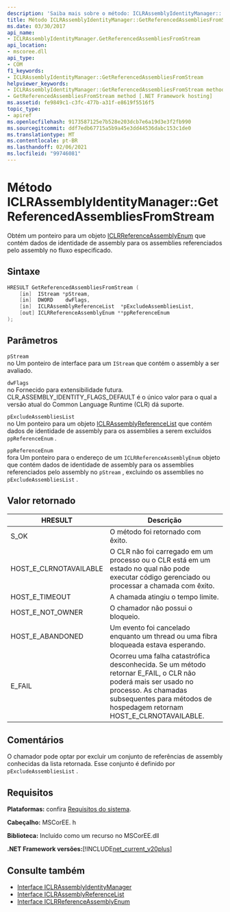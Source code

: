 ```yaml
---
description: 'Saiba mais sobre o método: ICLRAssemblyIdentityManager:: GetReferencedAssembliesFromStream'
title: Método ICLRAssemblyIdentityManager::GetReferencedAssembliesFromStream
ms.date: 03/30/2017
api_name:
- ICLRAssemblyIdentityManager.GetReferencedAssembliesFromStream
api_location:
- mscoree.dll
api_type:
- COM
f1_keywords:
- ICLRAssemblyIdentityManager::GetReferencedAssembliesFromStream
helpviewer_keywords:
- ICLRAssemblyIdentityManager::GetReferencedAssembliesFromStream method [.NET Framework hosting]
- GetReferencedAssembliesFromStream method [.NET Framework hosting]
ms.assetid: fe9849c1-c3fc-477b-a31f-e8619f5516f5
topic_type:
- apiref
ms.openlocfilehash: 9173587125e7b528e203dcb7e6a19d3e3f2fb990
ms.sourcegitcommit: ddf7edb67715a5b9a45e3dd44536dabc153c1de0
ms.translationtype: MT
ms.contentlocale: pt-BR
ms.lasthandoff: 02/06/2021
ms.locfileid: "99746081"
---
```

# <a name="iclrassemblyidentitymanagergetreferencedassembliesfromstream-method"></a>Método ICLRAssemblyIdentityManager::GetReferencedAssembliesFromStream

Obtém um ponteiro para um objeto [ICLRReferenceAssemblyEnum](iclrreferenceassemblyenum-interface.md) que contém dados de identidade de assembly para os assemblies referenciados pelo assembly no fluxo especificado.  
  
## <a name="syntax"></a>Sintaxe  
  
```cpp  
HRESULT GetReferencedAssembliesFromStream (  
    [in]  IStream *pStream,  
    [in]  DWORD    dwFlags,  
    [in]  ICLRAssemblyReferenceList  *pExcludeAssembliesList,  
    [out] ICLRReferenceAssemblyEnum **ppReferenceEnum  
);  
```  
  
## <a name="parameters"></a>Parâmetros  

 `pStream`  
 no Um ponteiro de interface para um `IStream` que contém o assembly a ser avaliado.  
  
 `dwFlags`  
 no Fornecido para extensibilidade futura. CLR_ASSEMBLY_IDENTITY_FLAGS_DEFAULT é o único valor para o qual a versão atual do Common Language Runtime (CLR) dá suporte.  
  
 `pExcludeAssembliesList`  
 no Um ponteiro para um objeto [ICLRAssemblyReferenceList](iclrassemblyreferencelist-interface.md) que contém dados de identidade de assembly para os assemblies a serem excluídos `ppReferenceEnum` .  
  
 `ppReferenceEnum`  
 fora Um ponteiro para o endereço de um `ICLRReferenceAssemblyEnum` objeto que contém dados de identidade de assembly para os assemblies referenciados pelo assembly no `pStream` , excluindo os assemblies no `pExcludeAssembliesList` .  
  
## <a name="return-value"></a>Valor retornado  
  
|HRESULT|Descrição|  
|-------------|-----------------|  
|S_OK|O método foi retornado com êxito.|  
|HOST_E_CLRNOTAVAILABLE|O CLR não foi carregado em um processo ou o CLR está em um estado no qual não pode executar código gerenciado ou processar a chamada com êxito.|  
|HOST_E_TIMEOUT|A chamada atingiu o tempo limite.|  
|HOST_E_NOT_OWNER|O chamador não possui o bloqueio.|  
|HOST_E_ABANDONED|Um evento foi cancelado enquanto um thread ou uma fibra bloqueada estava esperando.|  
|E_FAIL|Ocorreu uma falha catastrófica desconhecida. Se um método retornar E_FAIL, o CLR não poderá mais ser usado no processo. As chamadas subsequentes para métodos de hospedagem retornam HOST_E_CLRNOTAVAILABLE.|  
  
## <a name="remarks"></a>Comentários  

 O chamador pode optar por excluir um conjunto de referências de assembly conhecidas da lista retornada. Esse conjunto é definido por `pExcludeAssembliesList` .  
  
## <a name="requirements"></a>Requisitos  

 **Plataformas:** confira [Requisitos do sistema](../../get-started/system-requirements.md).  
  
 **Cabeçalho:** MSCorEE. h  
  
 **Biblioteca:** Incluído como um recurso no MSCorEE.dll  
  
 **.NET Framework versões:**[!INCLUDE[net_current_v20plus](../../../../includes/net-current-v20plus-md.md)]  
  
## <a name="see-also"></a>Consulte também

- [Interface ICLRAssemblyIdentityManager](iclrassemblyidentitymanager-interface.md)
- [Interface ICLRAssemblyReferenceList](iclrassemblyreferencelist-interface.md)
- [Interface ICLRReferenceAssemblyEnum](iclrreferenceassemblyenum-interface.md)

